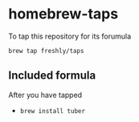 # homebrew-taps
To tap this repository for its forumula

`brew tap freshly/taps`

## Included formula
After you have tapped

- `brew install tuber`
